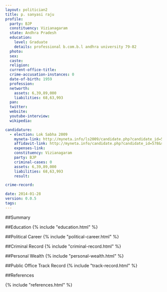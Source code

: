 ```yaml
---
layout: politician2
title: p. sanyasi raju
profile: 
  party: BJP
  constituency: Vizianagaram
  state: Andhra Pradesh
  education: 
    level: Graduate
    details: professional b.com.b.l andhra university 79-82
  photo: 
  sex: 
  caste: 
  religion: 
  current-office-title: 
  crime-accusation-instances: 0
  date-of-birth: 1959
  profession: 
  networth: 
    assets: 6,39,89,000
    liabilities: 68,63,993
  pan: 
  twitter: 
  website: 
  youtube-interview: 
  wikipedia: 

candidature: 
  - election: Lok Sabha 2009
    myneta-link: http://myneta.info/ls2009/candidate.php?candidate_id=578
    affidavit-link: http://myneta.info/candidate.php?candidate_id=578&scan=original
    expenses-link: 
    constituency: Vizianagaram 
    party: BJP
    criminal-cases: 0
    assets: 6,39,89,000
    liabilities: 68,63,993
    result:  

crime-record: 

date: 2014-01-28
version: 0.0.5
tags: 
---
```

##Summary


##Education
{% include "education.html" %}


##Political Career
{% include "political-career.html" %}


##Criminal Record
{% include "criminal-record.html" %}


##Personal Wealth
{% include "personal-wealth.html" %}


##Public Office Track Record
{% include "track-record.html" %}


##References


{% include "references.html" %}